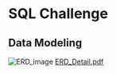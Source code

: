 # SQL Challenge

## Data Modeling

![ERD_image](https://user-images.githubusercontent.com/122246053/233492435-622357cc-733c-477f-b018-4fabbc21491f.png)
[ERD_Detail.pdf](https://github.com/domoto86/sql-challenge/files/11290629/ERD_Detail.pdf)
